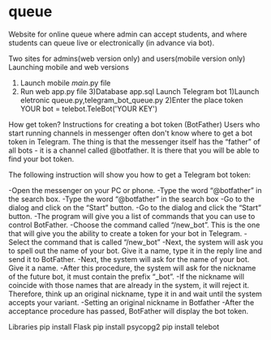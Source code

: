 # queue

Website for online queue where admin can accept students, and where students can queue live or electronically (in advance via bot).

Two sites for admins(web version only) and users(mobile version only)
Launching mobile and web versions
1) Launch mobile _main_.py file
2) Run web app.py file
3)Database app.sql
Launch Telegram bot
1)Launch eletronic queue.py,telegram_bot_queue.py
2)Enter the place token YOUR bot = telebot.TeleBot('YOUR KEY')

How get token?
Instructions for creating a bot token (BotFather)
Users who start running channels in messenger often don't know where to get a bot token in Telegram. The thing is that the messenger itself has the “father” of all bots - it is a channel called @botfather. It is there that you will be able to find your bot token. 

The following instruction will show you how to get a Telegram bot token:

-Open the messenger on your PC or phone.
-Type the word “@botfather” in the search box.
-Type the word “@botfather” in the search box
-Go to the dialog and click on the “Start” button.
-Go to the dialog and click the “Start” button.
-The program will give you a list of commands that you can use to control BotFather.
-Choose the command called “/new_bot”. This is the one that will give you the ability to create a token for your bot in Telegram.
-Select the command that is called “/new_bot”
-Next, the system will ask you to spell out the name of your bot. Give it a name, type it in the reply line and send it to BotFather.
-Next, the system will ask for the name of your bot. Give it a name.
-After this procedure, the system will ask for the nickname of the future bot, it must contain the prefix “_bot”.
-If the nickname will coincide with those names that are already in the system, it will reject it. Therefore, think up an original nickname, type it in and wait until the system accepts your variant.
-Setting an original nickname in Botfather
-After the acceptance procedure has passed, BotFather will display the bot token.


Libraries
pip install Flask
pip install psycopg2
pip install telebot
